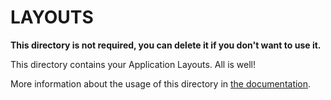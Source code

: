 # LAYOUTS

**This directory is not required, you can delete it if you don't want to use it.**

This directory contains your Application Layouts. All is well!

More information about the usage of this directory in [the documentation](https://nuxtjs.org/guide/views#layouts).
